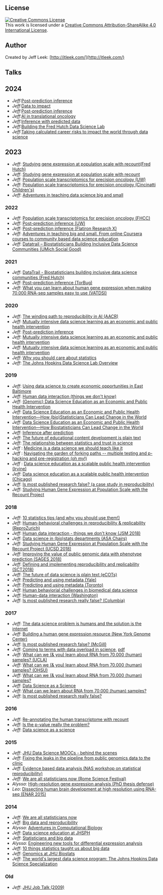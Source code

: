 ## License 

<a rel="license" href="http://creativecommons.org/licenses/by-sa/4.0/"><img alt="Creative Commons License" style="border-width:0" src="https://i.creativecommons.org/l/by-sa/4.0/88x31.png" /></a><br />This work is licensed under a <a rel="license" href="http://creativecommons.org/licenses/by-sa/4.0/">Creative Commons Attribution-ShareAlike 4.0 International License</a>.

## Author

Created by Jeff Leek: [http://jtleek.com/](http://jtleek.com/)


## Talks

## 2024

* _Jeff_:[Post-prediction inference](https://docs.google.com/presentation/d/15akv9xqWCCh4xdaDxjFHEecZcUJNlwolT_ALaQOcdxA/edit?usp=sharing)
* _Jeff_:[Data to impact](https://docs.google.com/presentation/d/17DtLyxHCmpBCH8ylhyn_8-Bl17T_0HVvI7LPz8_w1bM/edit?usp=sharing) 
* _Jeff_:[Post-prediction inference](https://docs.google.com/presentation/d/1pAmPlnUqPuf1wsBTjWvHWXSkgKBqRdkBFuc6QxdnUN8/edit?usp=sharing)
* _Jeff_:[AI in translational oncology](https://docs.google.com/presentation/d/1mg4cob2ebh7zpRPZGHgPHsHu2HzJS8xYMpg6JO4KFbU/edit?usp=sharing)
* _Jeff_:[Inference with predicted data](https://docs.google.com/presentation/d/1-jWBWpf8JQT-YABo0arewDq9ptHNmS6YDTLGLwAHY1k/edit?usp=sharing)
* _Jeff_:[Building the Fred Hutch Data Science Lab](https://docs.google.com/presentation/d/15SNb8XDITvlYCbK-HBDVneyEkdoDF_8hHk3T9yv5aJw/edit?usp=sharing)
* _Jeff_:[Taking calculated career risks to impact the world through data science](https://docs.google.com/presentation/d/1K4vmgHlBTuCKamvbYi4UeZdMGweY52wRyo-UCaVkFwU/edit?usp=sharing)

## 2023
* _Jeff_: [Studying gene expression at population scale with recount(Fred Hutch)](https://docs.google.com/presentation/d/16LHYHkr8OqcbOdMUSDum2_0lL4yZPZjh/edit?usp=sharing&ouid=101173740013479774353&rtpof=true&sd=true)
* _Jeff_: [Studying gene expression at population scale with recount](https://docs.google.com/presentation/d/1wQxh9ZRn-hTebmuWkU1jiE6JN4oLmrTx/edit?usp=sharing&ouid=101173740013479774353&rtpof=true&sd=true)
* _Jeff_: [Population scale transcriptomics for precision oncology (UW)](https://docs.google.com/presentation/d/1qZ2Inb3SeHvdpHnmiIdFpGUflJcmPBee/edit?usp=sharing&ouid=101173740013479774353&rtpof=true&sd=true)
* _Jeff_: [Population scale transcriptomics for precision oncology (Cincinatti Children's)](https://docs.google.com/presentation/d/1Zuq0vopjmxhARn1vmZcUU1QbsQn8Typh/edit?usp=sharing&ouid=101173740013479774353&rtpof=true&sd=true)
* _Jeff_: [Adventures in teaching data science big and small](https://docs.google.com/presentation/d/13zLvvgpd6uwy9My6dE9ww58np8xM2XdOY1W-uNYh90I/edit?usp=sharing)

### 2022

* _Jeff_: [Population scale transcriptomics for precision oncology (FHCC)](https://docs.google.com/presentation/d/1sxwfP4ieBUSlvYc5WNL3I8w06J8rV6I3/edit?usp=sharing&ouid=101173740013479774353&rtpof=true&sd=true)
* _Jeff_: [Post-prediction inference (UW)](https://docs.google.com/presentation/d/1vOaxombdaBdggtnPX1UVsAUSq6ueuwB6eE8HNZylqf4/edit?usp=sharing)
* _Jeff_: [Post-prediction inference (Flatiron Research X)](https://docs.google.com/presentation/d/1QuEOxXoE9A55Fzt4ciBAVA99AEnRJn9jHbcKgtq_5U8/edit?usp=sharing)
* _Jeff_: [Adventures in teaching big and small. From online Coursera courses to community based data science education](https://docs.google.com/presentation/d/1O5g1T7SjPMoIvvC1_FbaZU7vqZ_riqihXFd3Uebc_ZA/edit?usp=sharing)
* _Jeff_: [Datatrail – Biostatisticians Building Inclusive Data Science Communities
 (UMich Social Good)](https://docs.google.com/presentation/d/1GfwTx3MCe32wNy6NDodMpDk5vJSLX1CqIo_E7ynTfq0/edit?usp=sharing)

### 2021

* _Jeff_: [DataTrail - Biostatisticians building inclusive data science communities (Fred Hutch)](https://docs.google.com/presentation/d/16b2qsOiRMxQBqfqUWnIToQAhMwMvHuh82WODc38Oovc/edit?usp=sharing)
* _Jeff_: [Post-prediction inference (TorBug)](https://docs.google.com/presentation/d/1P8duLvRdmJDbNdGyEHgQ98k2zsiZ7l7mQ0CrirwimHI/edit?usp=sharing)
* _Jeff_: [What you can learn about human gene expression when making 70,000 RNA-seq samples easy to use (VATDSI)
](https://docs.google.com/presentation/d/1-M07fMf7fE4aLr_vGspFQnP26nxiWS7Z1jB0Emm7PLQ/edit?usp=sharing)

### 2020

* _Jeff_: [The winding path to reproducibility in AI (AACR)](https://docs.google.com/presentation/d/16VP2Dkd3Q5LnZ9gc8814QpRF4r72ZgHg0O1HyXf89Yo/edit?usp=sharing)
* _Jeff_: [Mutually intensive data science learning as an economic and public health intervention](https://docs.google.com/presentation/d/1XT0GTYLdDxn59VRF8kbWtcbNwfiEWB3RHnrcgxbvI-E/edit?usp=sharing)
* _Jeff_: [Post-prediction inference](https://docs.google.com/presentation/d/1a85l3QOtnuO_1mjGnqEXnluk0jQXGuol_E0udQ9-fvk/edit?usp=sharing)
* _Jeff_: [Mutually intensive data science learning as an economic and public health intervention](https://docs.google.com/presentation/d/17e8r1ZpjHmLQq49JTEV5t-wR2j-8hnOpAoxuk1_-VzU/edit?usp=sharing)
* _Jeff_: [Mutually intensive data science learning as an economic and public health intervention ](https://docs.google.com/presentation/d/1siaFeo2ES6VKog3ksFF-5IUeuUbP4yUQUc0bK5JDnlQ/edit?usp=sharing)
* _Jeff_: [Why you should care about statistics](https://docs.google.com/presentation/d/1VdEM9RIBKE1lkd590q3RXB0cbghjfOWhLUtcxxnb9vM/edit?usp=sharing)
* _Jeff_: [The Johns Hopkins Data Science Lab Overview](https://docs.google.com/presentation/d/15hmde7rCTI6GKwydLchK4qgJws0uafbIoriRH_BvQfk/edit?usp=sharing)

### 2019

* _Jeff_: [Using data science to create economic opportunities in East Baltimore](https://docs.google.com/presentation/d/1ZMrlruXg5yZJPEdKVt5wyMwG89k2e8_maPuFhQwf5u0/edit?usp=sharing)
* _Jeff_: [Human data interaction (things we don't know)](https://docs.google.com/presentation/d/1_DdyJbITRwRI-iY2S6fL9EiPL28ViefHvh0lmyBh8hU/edit?usp=sharing)
* _Jeff_: [(Genomic) Data Science Education as an Economic and Public Health Intervention](https://docs.google.com/presentation/d/1nBzGsFYLaYRYfxS0bu53CjYw6Gd4lEoJACdrVW6oBjQ/edit?usp=sharing)
* _Jeff_: [Data Science Education as an Economic and Public Health Intervention—How (bio)Statisticians Can Lead Change in the World](https://docs.google.com/presentation/d/19EZ0cjULt8RKcEG1unsHL3bnV_zwzRq5Uyj9DLajQxM/edit?usp=sharing)
* _Jeff_: [Data Science Education as an Economic and Public Health Intervention—How Biostatisticians Can Lead Change in the World](https://docs.google.com/presentation/d/1MG_7HmZ1tTsepuka3NILxoAwkb3hD8_y4zA2tbWBMbU/edit?usp=sharing)
* _Jeff_: [Inference after prediction](https://docs.google.com/presentation/d/1KPwql_YeVXyUImd9ZL4w2IGUduaN6c4DEbVuLn5vif4/edit?usp=sharing)
* _Jeff_: [The future of educational content development is plain text](https://docs.google.com/presentation/d/16z5tJAJvW5bqheGr3UgfIdaugohWBuIIImif7n6x7kI/edit?usp=sharing)
* _Jeff_: [The relationship between statistics and trust in science](https://docs.google.com/presentation/d/1mWhuyCTFEJSzCqLQrRxgsdyi2h7NhIm8rSxDuOnAA5M/edit?usp=sharing)
* _Jeff_ : [Medicine is a data science we should teach like it](https://docs.google.com/presentation/d/1Rpq0AvLVBw3-sIko8GTTWr25UnD3joEqnT1WTZVmwXI/edit?usp=sharing)
* _Jeff_ : [Navigating the garden of forking paths -- multiple testing and p-hacking and pre-registration (oh my!)](https://docs.google.com/presentation/d/1HZLts6gBiTfBT09Zck7vlPAAb988gD_Ni45PCoBjUkQ/edit?usp=sharing)
* _Jeff_ : [Data science education as a scalable public health intervention (Irvine)](https://docs.google.com/presentation/d/1kaNinoJ5zIYp_WetfflXiJ3c52jvSEhUBjISHgZMAcE/edit?usp=sharing)
* _Jeff_: [Data science education as a scalable public health intervention (Chicago)](https://docs.google.com/presentation/d/1a4j7lHEDrLY8586Jk57VYrK8N43wfQlukCaVlEC9CTo/edit?usp=sharing)
* _Jeff_: [Is most published research false? (a case study in reproducibility)](https://docs.google.com/presentation/d/1c7sGP9tav6OSE50nFotc-HlS0SLlvVxK_Lcu3b_LDvA/edit?usp=sharing)
* _Jeff_: [Studying Human Gene Expression at Population Scale with the Recount Project](https://docs.google.com/presentation/d/1UdPYwoY4NaZkKdfFZfnOmDX2-W7qYb4pYZPwzFmbxRk/edit?usp=sharing)


### 2018

* _Jeff_: [10 statistics tips (and why you should use them!)](https://docs.google.com/presentation/d/1VZ_TnmyvC98lwTx5ukZm88y2dcg0S1uOIz5V8kwWSYI/edit?usp=sharing)
* _Jeff_: [Human-behavioral challenges in reproducibility & replicability (ReproZurich)](https://docs.google.com/presentation/d/1Z4knK4qz8zxMJvbk8melKkgq1qo38eqEJkJt5D37t0E/edit?usp=sharing)
* _Jeff_: [Human data interaction - things we don't know (JSM 2018)](https://docs.google.com/presentation/d/1oCbf8NHpJSQAe6LoeD--wV-KbKbdGawrLHYJqwzfj_M/edit?usp=sharing)
* _Jeff_: [Data science in (bio)stats departments (ASA Chairs)](https://docs.google.com/presentation/d/1Hayp7JQH7uy_X-GOq5vPoAR9Ver0xRJS5PrVqWb87u4/edit?usp=sharing)
* _Jeff_: [Studying Human Gene Expression at Population Scale with the Recount Project (UCSD 2018)](https://docs.google.com/presentation/d/1eixophYVMrNM479mDrCm24wRKiCNh0Xi2T6FhaNX1lQ/edit?usp=sharing)
* _Jeff_: [Improving the value of public genomic data with phenotype prediction (SAGES 2018)](https://docs.google.com/presentation/d/1iX1iNGvqqW2sWJd1a5BPEMCV1Z-cRd4Q_XIVSfWICoM/edit?usp=sharing)
* _Jeff_: [Defining and implementing reproducibility and replicability (SCT2018)](https://docs.google.com/presentation/d/1lLgk7BEo65xSHldRoaX26zao7I2cJcXKyZIJxtNq27o/edit?usp=sharing)
* _Jeff_: [The future of data science is plain text (eCOTs)](https://docs.google.com/presentation/d/13d_Pn3aOFjm0Rze9qo9K_8ZIwt4n9Hqv3yec-XAaRMI/edit?usp=sharing)
* _Jeff_: [Predicting and using metadata (Yale)](https://docs.google.com/presentation/d/1QKDIGUKrO8tZkR355_Bg5MGA4fUvr3AdICPlXXg8XoI/edit?usp=sharing)
* _Jeff_: [Predicting and using metadata (Toronto)](https://docs.google.com/presentation/d/1FgUZZU6pW91J7zH0OqrEgxfnV1Py_ZGL3ZKHfbOZskY/edit?usp=sharing)
* _Jeff_: [Human behaviorial challenges in biomedical data science](https://docs.google.com/presentation/d/1uFxTgBXe55OmU55V_uV-AawCH3eiIkHP_Y00Kzyj0jg/edit?usp=sharing)
* _Jeff_: [Human-data interaction (Washington)](https://docs.google.com/presentation/d/1nVAw7E-snu_bcCNhSlUuCP6eWYMxNBDJvsS_Ak4k0D0/edit?usp=sharing)
* _Jeff_: [Is most published research really false? (Columbia)](https://docs.google.com/presentation/d/1S9VXkcMLZZ405rMQOaIz1OyNw-43Kt5hER4wcUS1H6M/edit?usp=sharing)

### 2017


* _Jeff_: [The data science problem is humans and the solution is the internet](https://docs.google.com/presentation/d/1f2Kzwh0ObGo7TACIzCIa5GsI3UqF8Eez11RT3TdwypU/edit?usp=sharing)
* _Jeff_: [Building a human gene expression resource (New York Genome Center)](https://docs.google.com/presentation/d/1_fNKQAHe3_ALBVUyRIZ83sRIsdq9O6ygnPTyrRvRXQI/edit?usp=sharing)
* _Jeff_: [Is most published research false? (McGill)](https://docs.google.com/presentation/d/1hzdSDaPPSE9xUYZHhOVfQIRPPdwe0A9SdE7QDsK3bOA/edit?usp=sharing) 
* _Jeff_: [Coming to terms with data overload in science](https://docs.google.com/presentation/d/1diGUr8oHmJByBJy9eEvLBh3qIpUIjjy1P2TxasAWSHo/edit?usp=sharing), [pdf](https://github.com/jtleek/jtleek.github.io/files/1185814/jsm2017.pdf)
* _Jeff_: [What can we (& you) learn about RNA from 70,000 (human) samples? (UCLA)](https://docs.google.com/presentation/d/1OGOVApkE72TqCWV0aMOfiwLzzZWoH8ZCprOWs8Pz1R0/edit?usp=sharing)
* _Jeff_: [What can we (& you) learn about RNA from 70,000 (human) samples? (OHSU)](https://docs.google.com/presentation/d/1rAXyjdIvRBkRw93DinMUhfj9vs9yqfcEBctD4jO-Xgo/edit?usp=sharing)
* _Jeff_: [What can we (& you) learn about RNA from 70,000 (human) samples?](https://docs.google.com/presentation/d/1mjMF1yDGgLQW4JNgiKO7XBY7I7j2laTq1kGYo3Q1rYw/edit?usp=sharing)
* _Jeff_: [Data Science as a Science](https://docs.google.com/presentation/d/1qf4_78ArLmL6MWwchLm1HPMBft5jJfdEhpTk2UPecHo/edit?usp=sharing)
* _Jeff_: [What can we learn about RNA from 70,000 (human) samples?](https://docs.google.com/presentation/d/1GBdWeHU5HI6Fqy9NDe_6RL2oDl5HjJdsmCHSBlAk0m4/edit?usp=sharing)
* _Jeff_: [Is most published research really false?](https://docs.google.com/presentation/d/12SAKwzNs97DjcwTvIUi5husTf3EFlX_pfyxCKRjictE/edit?usp=sharing)

### 2016

* _Jeff_: [Re-annotating the human transcriptome with recount](https://docs.google.com/presentation/d/1XCLfuCD1A0ODczmg4oKK5E3n-dwh6ohHjCYSj_doqbU/edit?usp=sharing)
* _Jeff_: [Is the p-value really the problem?](https://docs.google.com/presentation/d/1nbaKvANCZkN8hbrd31R25WIfQszWFjGyiGeRaqHO1pI/edit?usp=sharing)
* _Jeff_: [Data science as a science](http://www.slideshare.net/jtleek/data-science-as-a-science)


### 2015

* _Jeff_: [JHU Data Science MOOCs - behind the scenes](http://www.slideshare.net/jtleek/jhu-data-science-moocs-behind-the-scenes)
* _Jeff_: [Fixing the leaks in the pipeline from public genomics data to the clinic](http://www.slideshare.net/jtleek/fixing-the-leaks-in-the-pipeline-from-public-genomics-data-to-the-clinic)
* _Jeff_: [Evidence based data analysis (NAS workshop on statistical reproducibility)](http://www.slideshare.net/jtleek/evidence-based-data-analysis)
* _Jeff_: [We are all statisticians now (Rome Science Festival)](http://www.slideshare.net/jtleek/leek-romesf2015)
* _Alyssa_: [High-resolution gene expression analysis (PhD thesis defense)](https://speakerdeck.com/alyssafrazee/high-resolution-gene-expression-analysis)
* _Leo_: [Dissecting human brain development at high resolution using RNA-seq (ENAR 2015)](http://www.slideshare.net/lcolladotor/dissecting-human-brain-development-at-high-resolution-using-rnaseq)


### 2014


* _Jeff_: [We are all statisticians now](https://speakerdeck.com/jtleek/we-are-all-statisticians-now)
* _Jeff_: [Big data and reproducibility](https://speakerdeck.com/jtleek/big-data-and-reproducibility/)
* _Alyssa_: [Adventures in Computational Biology](https://speakerdeck.com/alyssafrazee/adventures-in-computational-biology)
* _Jeff_: [Data science education at JHSPH](http://www.slideshare.net/jtleek/education-37613273)
* _Jeff_: [Statisticians and big data](http://www.slideshare.net/jtleek/big-data-and-statisticians)
* _Alyssa_: [Engineering new tools for differential expression analysis](https://speakerdeck.com/alyssafrazee/differential-expression-analysis-tools)
* _Jeff_: [10 things statistics taught us about big data](http://www.slideshare.net/jtleek/10-things-statistics-taught-us-about-big-data)
* _Jeff_: [Genomics at JHU Biostats](http://www.slideshare.net/jtleek/flash-talk-about-johns-hopkins-genomics)
* _Jeff_: [The world's largest data science program: The Johns Hopkins Data Science Specialization](http://www.slideshare.net/jtleek/the-largest-data-science-program-in-the-world-the-johns-hopkins-data-science-specialization)

### Old

* _Jeff_: [JHU Job Talk (2009)](http://www.slideshare.net/jtleek/jhu-feb2009)
